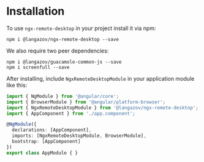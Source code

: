 # Installation

To use `ngx-remote-desktop` in your project install it via npm:

```
npm i @langazov/ngx-remote-desktop --save
```

We also require two peer dependencies:

```
npm i @langazov/guacamole-common-js --save
npm i screenfull --save
```

After installing, include `NgxRemoteDesktopModule` in your application module like this:

```typescript
import { NgModule } from '@angular/core';
import { BrowserModule } from '@angular/platform-browser';
import { NgxRemoteDesktopModule } from '@langazov/ngx-remote-desktop';
import { AppComponent } from './app.component';

@NgModule({
  declarations: [AppComponent],
  imports: [NgxRemoteDesktopModule, BrowserModule],
  bootstrap: [AppComponent]
})
export class AppModule { }
```